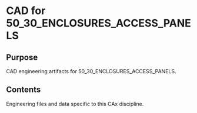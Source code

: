 # CAD for 50_30_ENCLOSURES_ACCESS_PANELS

## Purpose
CAD engineering artifacts for 50_30_ENCLOSURES_ACCESS_PANELS.

## Contents
Engineering files and data specific to this CAx discipline.
